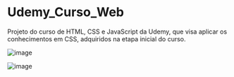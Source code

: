 # Udemy_Curso_Web
Projeto do curso de HTML, CSS e JavaScript da Udemy, que visa aplicar os conhecimentos em CSS, adquiridos na etapa inicial do curso.

![image](https://github.com/LeonardoSanga/Udemy_Curso_Web/assets/100099053/20005f75-8456-45da-871f-fe70fbc2f5c7)

![image](https://github.com/LeonardoSanga/Udemy_Curso_Web/assets/100099053/9fd89b28-3f08-4668-a283-0c41bbcdc31e)

